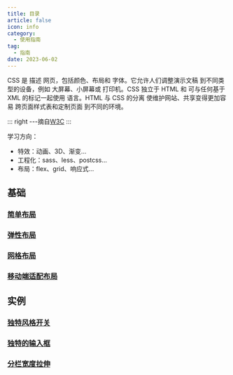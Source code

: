 ```yaml
---
title: 目录
article: false
icon: info
category:
  - 使用指南
tag:
  - 指南
date: 2023-06-02
---
```


CSS 是 描述 网页，包括颜色、布局和 字体。它允许人们调整演示文稿 到不同类型的设备，例如 大屏幕、小屏幕或 打印机。CSS 独立于 HTML 和 可与任何基于 XML 的标记一起使用 语言。HTML 与 CSS 的分离 使维护网站、共享变得更加容易 跨页面样式表和定制页面 到不同的环境。

::: right
---摘自[W3C](https://www.w3.org/standards/webdesign/htmlcss)
:::

学习方向：
- 特效：动画、3D、渐变...
- 工程化：sass、less、postcss...
- 布局：flex、grid、响应式...

## 基础
### [简单布局](layout.md)
### [弹性布局](flex.md)
### [网格布局](grid.md)
### [移动端适配布局](mobileLayout.md)

## 实例
### [独特风格开关](switch.md)
### [独特的输入框](input.md)
### [分栏宽度拉伸](resize.md)